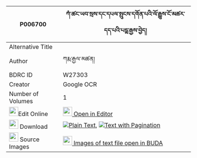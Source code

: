 |P006700|ཀཾ་ཚང་ཡབ་སྲས་དང་དཔལ་སྤུངས་དགོན་པའི་ལོ་རྒྱུས་ངོ་མཚར་དད་པའི་པདྨ་རྒྱས་བྱེད། 
| --- | --- 
|Alternative Title |
|Author| ཀརྨ་རྒྱལ་མཚན།
|BDRC ID | W27303
|Creator | Google OCR
|Number of Volumes| 1
|<img width="25" src="https://img.icons8.com/color/25/000000/edit-property.png">Edit Online| [<img width="25" src="https://avatars.githubusercontent.com/u/45091458?s=200&v=4"> Open in Editor](http://editor.openpecha.org/P006700)
|<img width="25" src="https://img.icons8.com/fluent/48/000000/download-2.png"/>  Download | [![](https://img.icons8.com/color/20/000000/txt.png)Plain Text](https://github.com/Openpecha/P006700/releases/download/v1/kam_tsang_yab_se_dang_pal_pung_plain_P006700.zip), [![](https://img.icons8.com/color/20/000000/txt.png)Text with Pagination](https://github.com/Openpecha/P006700/releases/download/v1/kam_tsang_yab_se_dang_pal_pung_pages_P006700.zip)
|<img width="25" src="https://img.icons8.com/plasticine/100/000000/pictures-folder.png"/>  Source Images | [<img width="25" src="https://library.bdrc.io/icons/BUDA-small.svg"> Images of text file open in BUDA](https://library.bdrc.io/show/bdr:W27303)